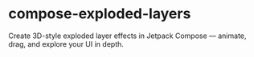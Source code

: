 # compose-exploded-layers
Create 3D-style exploded layer effects in Jetpack Compose — animate, drag, and explore your UI in depth.
